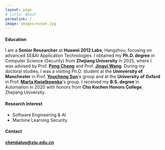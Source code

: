 ```yaml
---
layout: page
# title: About
permalink: /
image: images/ocean.jpg
---
```

#### Education

I am a **Senior Researcher** at **Huawei 2012 Labs**, Hangzhou, focusing on advanced SE&AI Application Technologies. 
I obtained my **Ph.D. degree** in Computer Science (Security) from **Zhejiang University** in 2025, where I was advised by Prof. **[Peng Cheng](https://person.zju.edu.cn/en/cp#0)** and Prof. **[Jingyi Wang](https://wang-jingyi.github.io/)**. During my doctoral studies, I was a visiting Ph.D. student at the **Uninversity of Manchester** in Prof. **[Youcheng Sun](https://research.manchester.ac.uk/en/persons/youcheng.sun)**'s group and at the **University of Oxford** in Prof. **[Marta Kwiatkowska](https://www.cs.ox.ac.uk/people/marta.kwiatkowska/)**'s group. I received my **B.S. degree** in Automation in 2020 with honors from **Chu Kochen Honors College**, Zhejiang University. 

<!-- <img align="right" src="images/me2.jpeg" />  -->
<!-- <img style="float: right;" src="images/me2.jpeg">  -->

#### Research Interest

- Software Engineering & AI 
- Machine Learning Security 


#### Contact
**[chenjialuo@zju.edu.cn](mailto:chenjialuo@zju.edu.cn)**
